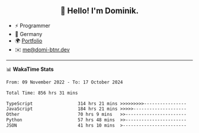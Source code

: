 <h2 align="center">👋 Hello! I'm Dominik.</h2>

- ⚡ Programmer
- 📍 Germany
- 🌍 [Portfolio](https://domi-btnr.dev)
- ✉️ [me@domi-btnr.dev](mailto://me@domi-btnr.dev)

---
📊 **WakaTime Stats**
<!--START_SECTION:waka-->

```txt
From: 09 November 2022 - To: 17 October 2024

Total Time: 856 hrs 31 mins

TypeScript                 314 hrs 21 mins >>>>>>>>>----------------   36.70 %
JavaScript                 184 hrs 21 mins >>>>>--------------------   21.52 %
Other                      70 hrs 9 mins   >>-----------------------   08.19 %
Python                     57 hrs 48 mins  >>-----------------------   06.75 %
JSON                       41 hrs 10 mins  >------------------------   04.81 %
```

<!--END_SECTION:waka-->
